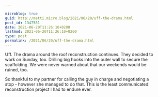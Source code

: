 ```yaml
---

microblog: true
guid: http://matti.micro.blog/2021/06/20/uff-the-drama.html
post_id: 1347581
date: 2021-06-20T11:26:10+0200
lastmod: 2021-06-20T11:26:10+0200
type: post
permalink: /2021/06/20/uff-the-drama.html
---
```

Uff. The drama around the roof reconstruction continues. They decided to work on Sunday, too. Drilling big hooks into the outer wall to secure the scaffolding. We were never warned about that our weekends would be ruined, too.

So thankful to my partner for calling the guy in charge and negotiating a stop - however she managed to do that. This is the least communicated reconstruction project I had to endure ever.
